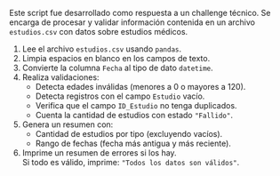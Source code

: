 Este script fue desarrollado como respuesta a un challenge técnico. Se encarga de procesar y validar información contenida en un archivo `estudios.csv` con datos sobre estudios médicos.

1. Lee el archivo `estudios.csv` usando `pandas`.
2. Limpia espacios en blanco en los campos de texto.
3. Convierte la columna `Fecha` al tipo de dato `datetime`.
4. Realiza validaciones:
   - Detecta edades inválidas (menores a 0 o mayores a 120).
   - Detecta registros con el campo `Estudio` vacío.
   - Verifica que el campo `ID_Estudio` no tenga duplicados.
   - Cuenta la cantidad de estudios con estado `"Fallido"`.
5. Genera un resumen con:
   - Cantidad de estudios por tipo (excluyendo vacíos).
   - Rango de fechas (fecha más antigua y más reciente).
6. Imprime un resumen de errores si los hay.  
   Si todo es válido, imprime: `"Todos los datos son válidos"`.
